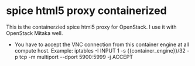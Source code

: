 spice html5 proxy containerized
===============================

This is the containerzied spice html5 proxy for OpenStack.
I use it with OpenStack Mitaka well.

* You have to accept the VNC connection from this container engine at all compute host.
Example: iptables -I INPUT 1 -s {{container_engine}}/32 -p tcp -m multiport --dport 5900:5999 -j ACCEPT

